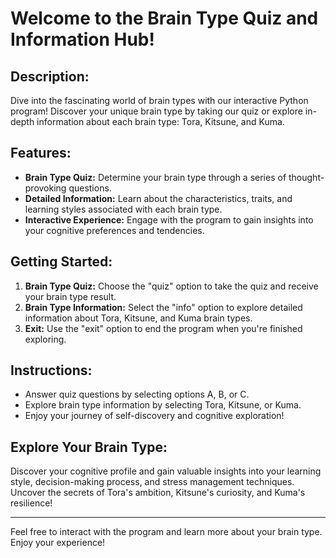 # Welcome to the Brain Type Quiz and Information Hub!

## Description:

Dive into the fascinating world of brain types with our interactive Python program! Discover your unique brain type by taking our quiz or explore in-depth information about each brain type: Tora, Kitsune, and Kuma.

## Features:

- **Brain Type Quiz:** Determine your brain type through a series of thought-provoking questions.
- **Detailed Information:** Learn about the characteristics, traits, and learning styles associated with each brain type.
- **Interactive Experience:** Engage with the program to gain insights into your cognitive preferences and tendencies.

## Getting Started:

1. **Brain Type Quiz:** Choose the "quiz" option to take the quiz and receive your brain type result.
2. **Brain Type Information:** Select the "info" option to explore detailed information about Tora, Kitsune, and Kuma brain types.
3. **Exit:** Use the "exit" option to end the program when you're finished exploring.

## Instructions:

- Answer quiz questions by selecting options A, B, or C.
- Explore brain type information by selecting Tora, Kitsune, or Kuma.
- Enjoy your journey of self-discovery and cognitive exploration!

## Explore Your Brain Type:

Discover your cognitive profile and gain valuable insights into your learning style, decision-making process, and stress management techniques. Uncover the secrets of Tora's ambition, Kitsune's curiosity, and Kuma's resilience!

---

Feel free to interact with the program and learn more about your brain type. Enjoy your experience!

